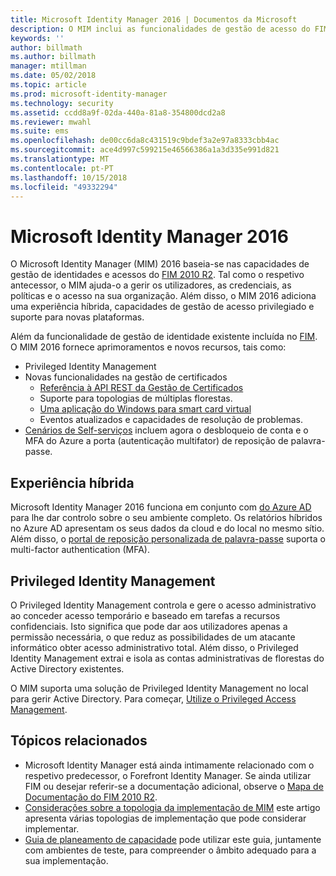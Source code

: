 ```yaml
---
title: Microsoft Identity Manager 2016 | Documentos da Microsoft
description: O MIM inclui as funcionalidades de gestão de acesso do FIM 2010 e ajuda-o a gerir utilizadores, credenciais, políticas e acesso dentro da sua organização.
keywords: ''
author: billmath
ms.author: billmath
manager: mtillman
ms.date: 05/02/2018
ms.topic: article
ms.prod: microsoft-identity-manager
ms.technology: security
ms.assetid: ccdd8a9f-02da-440a-81a8-354800dcd2a8
ms.reviewer: mwahl
ms.suite: ems
ms.openlocfilehash: de00cc6da8c431519c9bdef3a2e97a8333cbb4ac
ms.sourcegitcommit: ace4d997c599215e46566386a1a3d335e991d821
ms.translationtype: MT
ms.contentlocale: pt-PT
ms.lasthandoff: 10/15/2018
ms.locfileid: "49332294"
---
```

# <a name="microsoft-identity-manager-2016"></a>Microsoft Identity Manager 2016

O Microsoft Identity Manager (MIM) 2016 baseia-se nas capacidades de gestão de identidades e acessos do [FIM 2010 R2](https://technet.microsoft.com/library/jj133885.aspx). Tal como o respetivo antecessor, o MIM ajuda-o a gerir os utilizadores, as credenciais, as políticas e o acesso na sua organização.  Além disso, o MIM 2016 adiciona uma experiência híbrida, capacidades de gestão de acesso privilegiado e suporte para novas plataformas.

Além da funcionalidade de gestão de identidade existente incluída no [FIM](https://technet.microsoft.com/library/jj133868). O MIM 2016 fornece aprimoramentos e novos recursos, tais como:

- Privileged Identity Management
- Novas funcionalidades na gestão de certificados
  - [Referência à API REST da Gestão de Certificados](./reference/certificate-management-rest-api-reference.md)
  - Suporte para topologias de múltiplas florestas.
  - [Uma aplicação do Windows para smart card virtual](working-with-mim-certificate-manager.md)
  - Eventos atualizados e capacidades de resolução de problemas. 
- [Cenários de Self-serviços](working-with-self-service-password-reset.md) incluem agora o desbloqueio de conta e o MFA do Azure a porta (autenticação multifator) de reposição de palavra-passe.

## <a name="hybrid-experience"></a>Experiência híbrida

Microsoft Identity Manager 2016 funciona em conjunto com [do Azure AD](https://docs.microsoft.com/azure/active-directory/active-directory-whatis) para lhe dar controlo sobre o seu ambiente completo. Os relatórios híbridos no Azure AD apresentam os seus dados da cloud e do local no mesmo sítio. Além disso, o [portal de reposição personalizada de palavra-passe](working-with-self-service-password-reset.md) suporta o multi-factor authentication (MFA).

## <a name="privileged-identity-management"></a>Privileged Identity Management

O Privileged Identity Management controla e gere o acesso administrativo ao conceder acesso temporário e baseado em tarefas a recursos confidenciais. Isto significa que pode dar aos utilizadores apenas a permissão necessária, o que reduz as possibilidades de um atacante informático obter acesso administrativo total. Além disso, o Privileged Identity Management extrai e isola as contas administrativas de florestas do Active Directory existentes.

O MIM suporta uma solução de Privileged Identity Management no local para gerir Active Directory. Para começar, [Utilize o Privileged Access Management](./pam/privileged-identity-management-for-active-directory-domain-services.md).

## <a name="related-topics"></a>Tópicos relacionados

- Microsoft Identity Manager está ainda intimamente relacionado com o respetivo predecessor, o Forefront Identity Manager. Se ainda utilizar FIM ou desejar referir-se a documentação adicional, observe o [Mapa de Documentação do FIM 2010 R2](https://technet.microsoft.com/library/jj133885.aspx).
- [Considerações sobre a topologia da implementação de MIM](topology-considerations.md) este artigo apresenta várias topologias de implementação que pode considerar implementar.
- [Guia de planeamento de capacidade](capacity-planning-guide.md) pode utilizar este guia, juntamente com ambientes de teste, para compreender o âmbito adequado para a sua implementação.